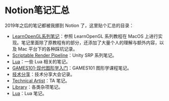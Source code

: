# Notion笔记汇总

2019年之后的笔记都被我挪到 Notion 了，这里贴个汇总的目录：

* [LearnOpenGL系列笔记](https://www.notion.so/LearnOpenGL-a16c95070e2e42a9b47f682ee76b6c20)：参照 LearnOpenGL 系列教程在 MacOS 上进行实现。笔记里面除了原教程有的部分，还添加了大量个人的理解与额外内容，以及 Mac 平台下的各种踩坑记录。
* [Scriptable Render Pipeline](https://www.notion.so/Scriptable-Render-Pipeline-57816fc637d54702adb4eff61608baa3)：Unity SRP 系列笔记。
* [Lua](https://www.notion.so/Lua-3edf98d21b3f41da8b54c5a716b8f382)：一些 Lua 相关的笔记。
* [GAMES101-现代图形学入门](https://www.notion.so/GAMES101-06f3922452694897b25d6f106e4d6bf6)：GAMES101 图形学课程笔记。
* [技术分享](https://www.notion.so/e337eed8593f423a9e8f16c344c54695)：技术分享大会记录。
* [Technical Artist](https://www.notion.so/Technical-Artist-d732759a59294464912742bec17e0e46)：TA 笔记。
* [Library](https://www.notion.so/cb87f7e2dc4740f79acf13d566ad7b1d?v=e2984e699c834e228e0d77935c63d915)：各类杂项笔记。
* [Lua](https://www.notion.so/Lua-281f5946019a4a2984a7541ca9c5c905)：Lua 笔记。